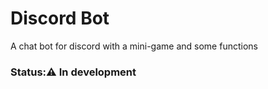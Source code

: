 # Discord Bot
A chat bot for discord with a mini-game and some functions

### Status:⚠️ In development
